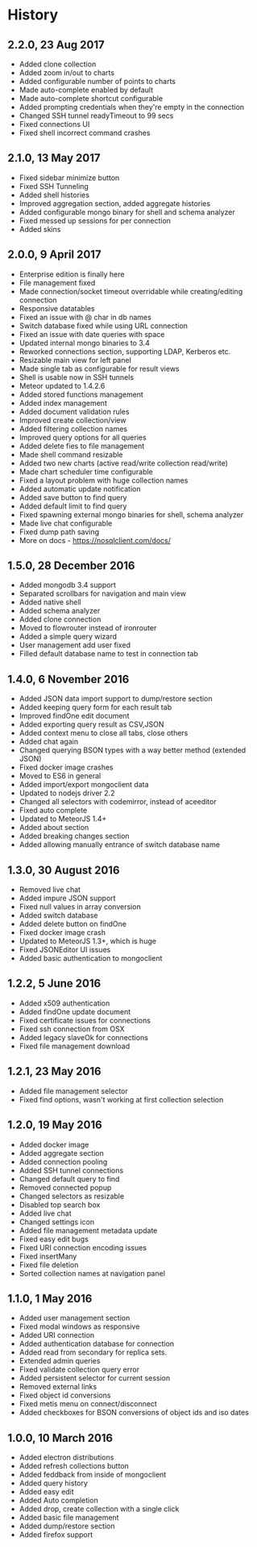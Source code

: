 # History
## 2.2.0, 23 Aug 2017
- Added clone collection
- Added zoom in/out to charts
- Added configurable number of points to charts
- Made auto-complete enabled by default
- Made auto-complete shortcut configurable
- Added prompting credentials when they're empty in the connection
- Changed SSH tunnel readyTimeout to 99 secs
- Fixed connections UI
- Fixed shell incorrect command crashes

## 2.1.0, 13 May 2017
- Fixed sidebar minimize button
- Fixed SSH Tunneling
- Added shell histories
- Improved aggregation section, added aggregate histories
- Added configurable mongo binary for shell and schema analyzer
- Fixed messed up sessions for per connection
- Added skins

## 2.0.0, 9 April 2017
- Enterprise edition is finally here
- File management fixed
- Made connection/socket timeout overridable while creating/editing connection
- Responsive datatables
- Fixed an issue with @ char in db names
- Switch database fixed while using URL connection
- Fixed an issue with date queries with space
- Updated internal mongo binaries to 3.4
- Reworked connections section, supporting LDAP, Kerberos etc.
- Resizable main view for left panel
- Made single tab as configurable for result views
- Shell is usable now in SSH tunnels
- Meteor updated to 1.4.2.6
- Added stored functions management
- Added index management
- Added document validation rules
- Improved create collection/view
- Added filtering collection names
- Improved query options for all queries
- Added delete fies to file management
- Made shell command resizable
- Added two new charts (active read/write collection read/write)
- Made chart scheduler time configurable
- Fixed a layout problem with huge collection names
- Added automatic update notification
- Added save button to find query
- Added default limit to find query
- Fixed spawning external mongo binaries for shell, schema analyzer
- Made live chat configurable
- Fixed dump path saving
- More on docs - https://nosqlclient.com/docs/

## 1.5.0, 28 December 2016
- Added mongodb 3.4 support
- Separated scrollbars for navigation and main view
- Added native shell
- Added schema analyzer
- Added clone connection
- Moved to flowrouter instead of ironrouter
- Added a simple query wizard
- User management add user fixed
- Filled default database name to test in connection tab

## 1.4.0, 6 November 2016
- Added JSON data import support to dump/restore section
- Added keeping query form for each result tab
- Improved findOne edit document
- Added exporting query result as CSV,JSON
- Added context menu to close all tabs, close others
- Added chat again
- Changed querying BSON types with a way better method (extended JSON)
- Fixed docker image crashes
- Moved to ES6 in general
- Added import/export mongoclient data
- Updated to nodejs driver 2.2
- Changed all selectors with codemirror, instead of aceeditor
- Fixed auto complete
- Updated to MeteorJS 1.4+
- Added about section
- Added breaking changes section
- Added allowing manually entrance of switch database name


## 1.3.0, 30 August 2016
- Removed live chat
- Added impure JSON support
- Fixed null values in array conversion
- Added switch database
- Added delete button on findOne
- Fixed docker image crash
- Updated to MeteorJS 1.3+, which is huge
- Fixed JSONEditor UI issues
- Added basic authentication to mongoclient

## 1.2.2, 5 June 2016
- Added x509 authentication
- Added findOne update document
- Fixed certificate issues for connections
- Fixed ssh connection from OSX
- Added legacy slaveOk for connections
- Fixed file management download

## 1.2.1, 23 May 2016
- Added file management selector
- Fixed find options, wasn't working at first collection selection

## 1.2.0, 19 May 2016
- Added docker image
- Added aggregate section
- Added connection pooling
- Added SSH tunnel connections
- Changed default query to find
- Removed connected popup
- Changed selectors as resizable
- Disabled top search box
- Added live chat
- Changed settings icon
- Added file management metadata update
- Fixed easy edit bugs
- Fixed URI connection encoding issues
- Fixed insertMany
- Fixed file deletion
- Sorted collection names at navigation panel

## 1.1.0, 1 May 2016
- Added user management section
- Fixed modal windows as responsive
- Added URI connection
- Added authentication database for connection
- Added read from secondary for replica sets. 
- Extended admin queries
- Fixed validate collection query error
- Added persistent selector for current session
- Removed external links 
- Fixed object id conversions
- Fixed metis menu on connect/disconnect
- Added checkboxes for BSON conversions of object ids and iso dates

## 1.0.0, 10 March 2016

- Added electron distributions
- Added refresh collections button
- Added feddback from inside of mongoclient
- Added query history
- Added easy edit
- Added Auto completion
- Added drop, create collection with a single click
- Added basic file management
- Added dump/restore section
- Added firefox support  
